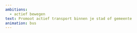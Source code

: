```yaml
---
ambitions:
  - actief bewegen
text: Promoot actief transport binnen je stad of gemeente
animation: bus
---
```

